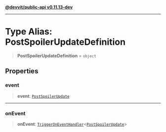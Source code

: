 [**@devvit/public-api v0.11.13-dev**](../README.md)

---

# Type Alias: PostSpoilerUpdateDefinition

> **PostSpoilerUpdateDefinition** = `object`

## Properties

<a id="event"></a>

### event

> **event**: [`PostSpoilerUpdate`](PostSpoilerUpdate.md)

---

<a id="onevent"></a>

### onEvent

> **onEvent**: [`TriggerOnEventHandler`](TriggerOnEventHandler.md)\<[`PostSpoilerUpdate`](../@devvit/namespaces/EventTypes/interfaces/PostSpoilerUpdate.md)\>
